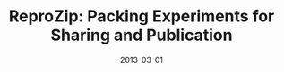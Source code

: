 ---
title: "ReproZip: Packing Experiments for Sharing and Publication"
collection: talks
type: ""
permalink: /talks/2013-reprozip-bpdf
venue: "Beyond the PDF 2 Conference - Visions for the Future Session"
date: 2013-03-01
location: "Amsterdam, Netherlands"
notes: '[<a href="../files/presentations/BTPDF2-2013.pdf" target="_blank">presentation</a>]'
---